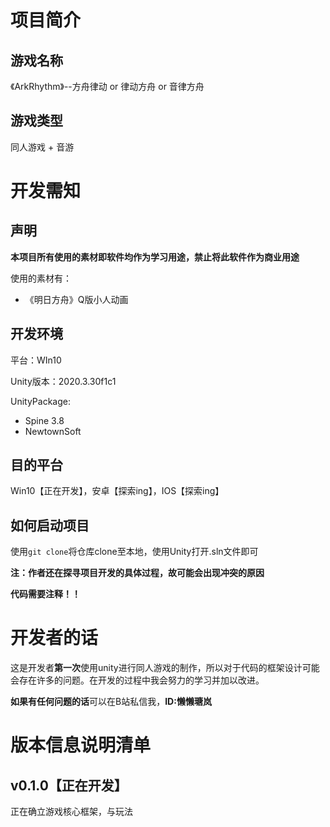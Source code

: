 # 项目简介

## 游戏名称

《ArkRhythm》--方舟律动 or 律动方舟 or 音律方舟

## 游戏类型

同人游戏 + 音游

# 开发需知

## 声明

**本项目所有使用的素材即软件均作为学习用途，禁止将此软件作为商业用途**

使用的素材有：

- 《明日方舟》Q版小人动画

## 开发环境

平台：WIn10

Unity版本：2020.3.30f1c1

UnityPackage:

- Spine 3.8
- NewtownSoft

## 目的平台

Win10【正在开发】，安卓【探索ing】，IOS【探索ing】

## 如何启动项目

使用`git clone`将仓库clone至本地，使用Unity打开.sln文件即可

**注：作者还在探寻项目开发的具体过程，故可能会出现冲突的原因**

**代码需要注释！！**

# 开发者的话

这是开发者**第一次**使用unity进行同人游戏的制作，所以对于代码的框架设计可能会存在许多的问题。在开发的过程中我会努力的学习并加以改进。

**如果有任何问题的话**可以在B站私信我，**ID:懒懒瑭岚**

# 版本信息说明清单

## v0.1.0【正在开发】

正在确立游戏核心框架，与玩法
